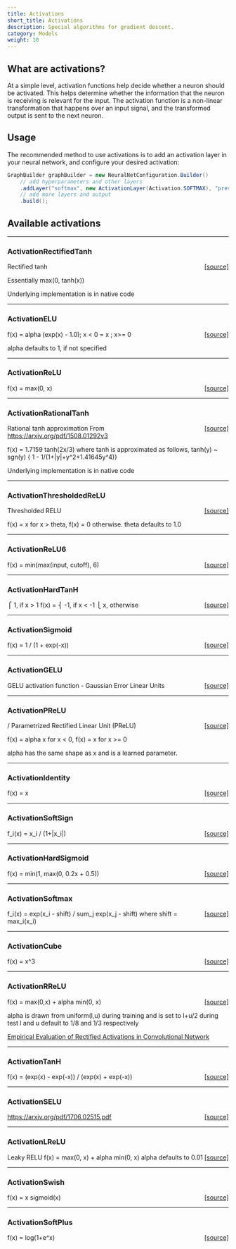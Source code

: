 ```yaml
---
title: Activations
short_title: Activations
description: Special algorithms for gradient descent.
category: Models
weight: 10
---
```


## What are activations?

At a simple level, activation functions help decide whether a neuron should be activated. This helps determine whether the information that the neuron is receiving is relevant for the input. The activation function is a non-linear transformation that happens over an input signal, and the transformed output is sent to the next neuron.

## Usage

The recommended method to use activations is to add an activation layer in your neural network, and configure your desired activation:

```java
GraphBuilder graphBuilder = new NeuralNetConfiguration.Builder()
	// add hyperparameters and other layers
	.addLayer("softmax", new ActivationLayer(Activation.SOFTMAX), "previous_input")
	// add more layers and output
	.build();
```

## Available activations


---

### ActivationRectifiedTanh
<span style="float:right;"> [[source]](https://github.com/eclipse/deeplearning4j/tree/master/nd4j/nd4j-backends/nd4j-api-parent/nd4j-api/src/main/java/org/nd4j/linalg/activations/impl//ActivationRectifiedTanh.java) </span>

Rectified tanh

Essentially max(0, tanh(x))

Underlying implementation is in native code




---

### ActivationELU
<span style="float:right;"> [[source]](https://github.com/eclipse/deeplearning4j/tree/master/nd4j/nd4j-backends/nd4j-api-parent/nd4j-api/src/main/java/org/nd4j/linalg/activations/impl//ActivationELU.java) </span>

f(x) = alpha  (exp(x) - 1.0); x < 0
= x ; x>= 0

alpha defaults to 1, if not specified




---

### ActivationReLU
<span style="float:right;"> [[source]](https://github.com/eclipse/deeplearning4j/tree/master/nd4j/nd4j-backends/nd4j-api-parent/nd4j-api/src/main/java/org/nd4j/linalg/activations/impl//ActivationReLU.java) </span>

f(x) = max(0, x)




---

### ActivationRationalTanh
<span style="float:right;"> [[source]](https://github.com/eclipse/deeplearning4j/tree/master/nd4j/nd4j-backends/nd4j-api-parent/nd4j-api/src/main/java/org/nd4j/linalg/activations/impl//ActivationRationalTanh.java) </span>

Rational tanh approximation
From https://arxiv.org/pdf/1508.01292v3

f(x) = 1.7159  tanh(2x/3)
where tanh is approximated as follows,
tanh(y) ~ sgn(y)  { 1 - 1/(1+|y|+y^2+1.41645y^4)}

Underlying implementation is in native code




---

### ActivationThresholdedReLU
<span style="float:right;"> [[source]](https://github.com/eclipse/deeplearning4j/tree/master/nd4j/nd4j-backends/nd4j-api-parent/nd4j-api/src/main/java/org/nd4j/linalg/activations/impl//ActivationThresholdedReLU.java) </span>

Thresholded RELU

f(x) = x for x > theta, f(x) = 0 otherwise. theta defaults to 1.0





---

### ActivationReLU6
<span style="float:right;"> [[source]](https://github.com/eclipse/deeplearning4j/tree/master/nd4j/nd4j-backends/nd4j-api-parent/nd4j-api/src/main/java/org/nd4j/linalg/activations/impl//ActivationReLU6.java) </span>

f(x) = min(max(input, cutoff), 6)




---

### ActivationHardTanH
<span style="float:right;"> [[source]](https://github.com/eclipse/deeplearning4j/tree/master/nd4j/nd4j-backends/nd4j-api-parent/nd4j-api/src/main/java/org/nd4j/linalg/activations/impl//ActivationHardTanH.java) </span>

⎧  1, if x >  1
f(x) =   ⎨ -1, if x < -1
⎩  x, otherwise




---

### ActivationSigmoid
<span style="float:right;"> [[source]](https://github.com/eclipse/deeplearning4j/tree/master/nd4j/nd4j-backends/nd4j-api-parent/nd4j-api/src/main/java/org/nd4j/linalg/activations/impl//ActivationSigmoid.java) </span>

f(x) = 1 / (1 + exp(-x))




---

### ActivationGELU
<span style="float:right;"> [[source]](https://github.com/eclipse/deeplearning4j/tree/master/nd4j/nd4j-backends/nd4j-api-parent/nd4j-api/src/main/java/org/nd4j/linalg/activations/impl//ActivationGELU.java) </span>

GELU activation function - Gaussian Error Linear Units





---

### ActivationPReLU
<span style="float:right;"> [[source]](https://github.com/eclipse/deeplearning4j/tree/master/nd4j/nd4j-backends/nd4j-api-parent/nd4j-api/src/main/java/org/nd4j/linalg/activations/impl//ActivationPReLU.java) </span>

/ Parametrized Rectified Linear Unit (PReLU)

f(x) = alpha  x for x < 0, f(x) = x for x >= 0

alpha has the same shape as x and is a learned parameter.





---

### ActivationIdentity
<span style="float:right;"> [[source]](https://github.com/eclipse/deeplearning4j/tree/master/nd4j/nd4j-backends/nd4j-api-parent/nd4j-api/src/main/java/org/nd4j/linalg/activations/impl//ActivationIdentity.java) </span>

f(x) = x




---

### ActivationSoftSign
<span style="float:right;"> [[source]](https://github.com/eclipse/deeplearning4j/tree/master/nd4j/nd4j-backends/nd4j-api-parent/nd4j-api/src/main/java/org/nd4j/linalg/activations/impl//ActivationSoftSign.java) </span>

f_i(x) = x_i / (1+|x_i|)




---

### ActivationHardSigmoid
<span style="float:right;"> [[source]](https://github.com/eclipse/deeplearning4j/tree/master/nd4j/nd4j-backends/nd4j-api-parent/nd4j-api/src/main/java/org/nd4j/linalg/activations/impl//ActivationHardSigmoid.java) </span>

f(x) = min(1, max(0, 0.2x + 0.5))




---

### ActivationSoftmax
<span style="float:right;"> [[source]](https://github.com/eclipse/deeplearning4j/tree/master/nd4j/nd4j-backends/nd4j-api-parent/nd4j-api/src/main/java/org/nd4j/linalg/activations/impl//ActivationSoftmax.java) </span>

f_i(x) = exp(x_i - shift) / sum_j exp(x_j - shift)
where shift = max_i(x_i)




---

### ActivationCube
<span style="float:right;"> [[source]](https://github.com/eclipse/deeplearning4j/tree/master/nd4j/nd4j-backends/nd4j-api-parent/nd4j-api/src/main/java/org/nd4j/linalg/activations/impl//ActivationCube.java) </span>

f(x) = x^3




---

### ActivationRReLU
<span style="float:right;"> [[source]](https://github.com/eclipse/deeplearning4j/tree/master/nd4j/nd4j-backends/nd4j-api-parent/nd4j-api/src/main/java/org/nd4j/linalg/activations/impl//ActivationRReLU.java) </span>

f(x) = max(0,x) + alpha  min(0, x)

alpha is drawn from uniform(l,u) during training and is set to l+u/2 during test
l and u default to 1/8 and 1/3 respectively

<a href="http://arxiv.org/abs/1505.00853">
Empirical Evaluation of Rectified Activations in Convolutional Network</a>




---

### ActivationTanH
<span style="float:right;"> [[source]](https://github.com/eclipse/deeplearning4j/tree/master/nd4j/nd4j-backends/nd4j-api-parent/nd4j-api/src/main/java/org/nd4j/linalg/activations/impl//ActivationTanH.java) </span>

f(x) = (exp(x) - exp(-x)) / (exp(x) + exp(-x))




---

### ActivationSELU
<span style="float:right;"> [[source]](https://github.com/eclipse/deeplearning4j/tree/master/nd4j/nd4j-backends/nd4j-api-parent/nd4j-api/src/main/java/org/nd4j/linalg/activations/impl//ActivationSELU.java) </span>

https://arxiv.org/pdf/1706.02515.pdf




---

### ActivationLReLU
<span style="float:right;"> [[source]](https://github.com/eclipse/deeplearning4j/tree/master/nd4j/nd4j-backends/nd4j-api-parent/nd4j-api/src/main/java/org/nd4j/linalg/activations/impl//ActivationLReLU.java) </span>

Leaky RELU
f(x) = max(0, x) + alpha  min(0, x)
alpha defaults to 0.01




---

### ActivationSwish
<span style="float:right;"> [[source]](https://github.com/eclipse/deeplearning4j/tree/master/nd4j/nd4j-backends/nd4j-api-parent/nd4j-api/src/main/java/org/nd4j/linalg/activations/impl//ActivationSwish.java) </span>

f(x) = x  sigmoid(x)




---

### ActivationSoftPlus
<span style="float:right;"> [[source]](https://github.com/eclipse/deeplearning4j/tree/master/nd4j/nd4j-backends/nd4j-api-parent/nd4j-api/src/main/java/org/nd4j/linalg/activations/impl//ActivationSoftPlus.java) </span>

f(x) = log(1+e^x)
